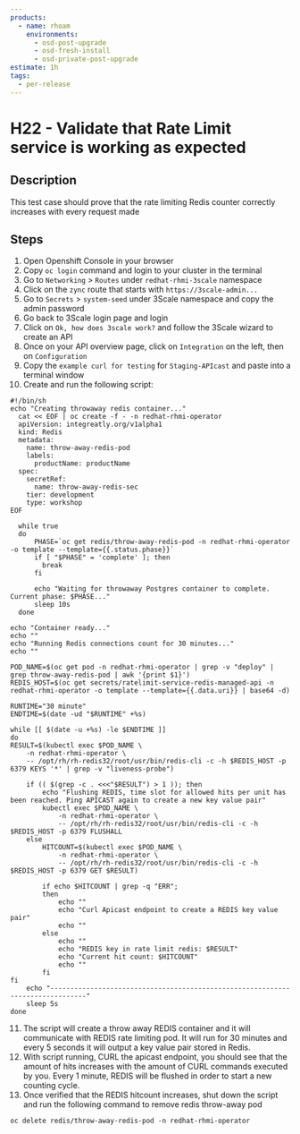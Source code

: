 ```yaml
---
products:
  - name: rhoam
    environments:
      - osd-post-upgrade
      - osd-fresh-install
      - osd-private-post-upgrade
estimate: 1h
tags:
  - per-release
---
```


# H22 - Validate that Rate Limit service is working as expected

## Description

This test case should prove that the rate limiting Redis counter correctly increases with every request made

## Steps

1. Open Openshift Console in your browser
2. Copy `oc login` command and login to your cluster in the terminal
3. Go to `Networking` > `Routes` under `redhat-rhmi-3scale` namespace
4. Click on the `zync` route that starts with `https://3scale-admin...`
5. Go to `Secrets` > `system-seed` under 3Scale namespace and copy the admin password
6. Go back to 3Scale login page and login
7. Click on `Ok, how does 3scale work?` and follow the 3Scale wizard to create an API
8. Once on your API overview page, click on `Integration` on the left, then on `Configuration`
9. Copy the `example curl for testing` for `Staging-APIcast` and paste into a terminal window
10. Create and run the following script:

```
#!/bin/sh
echo "Creating throwaway redis container..."
  cat << EOF | oc create -f - -n redhat-rhmi-operator
  apiVersion: integreatly.org/v1alpha1
  kind: Redis
  metadata:
    name: throw-away-redis-pod
    labels:
      productName: productName
  spec:
    secretRef:
      name: throw-away-redis-sec
    tier: development
    type: workshop
EOF

  while true
  do
      PHASE=`oc get redis/throw-away-redis-pod -n redhat-rhmi-operator -o template --template={{.status.phase}}`
      if [ "$PHASE" = 'complete' ]; then
        break
      fi

      echo "Waiting for throwaway Postgres container to complete. Current phase: $PHASE..."
      sleep 10s
  done

echo "Container ready..."
echo ""
echo "Running Redis connections count for 30 minutes..."
echo ""

POD_NAME=$(oc get pod -n redhat-rhmi-operator | grep -v "deploy" | grep throw-away-redis-pod | awk '{print $1}')
REDIS_HOST=$(oc get secrets/ratelimit-service-redis-managed-api -n redhat-rhmi-operator -o template --template={{.data.uri}} | base64 -d)

RUNTIME="30 minute"
ENDTIME=$(date -ud "$RUNTIME" +%s)

while [[ $(date -u +%s) -le $ENDTIME ]]
do
RESULT=$(kubectl exec $POD_NAME \
    -n redhat-rhmi-operator \
    -- /opt/rh/rh-redis32/root/usr/bin/redis-cli -c -h $REDIS_HOST -p 6379 KEYS '*' | grep -v "liveness-probe")

    if (( $(grep -c . <<<"$RESULT") > 1 )); then
        echo "Flushing REDIS, time slot for allowed hits per unit has been reached. Ping APICAST again to create a new key value pair"
        kubectl exec $POD_NAME \
            -n redhat-rhmi-operator \
            -- /opt/rh/rh-redis32/root/usr/bin/redis-cli -c -h $REDIS_HOST -p 6379 FLUSHALL
    else
        HITCOUNT=$(kubectl exec $POD_NAME \
            -n redhat-rhmi-operator \
            -- /opt/rh/rh-redis32/root/usr/bin/redis-cli -c -h $REDIS_HOST -p 6379 GET $RESULT)

        if echo $HITCOUNT | grep -q "ERR";
        then
            echo ""
            echo "Curl Apicast endpoint to create a REDIS key value pair"
            echo ""
        else
            echo ""
            echo "REDIS key in rate limit redis: $RESULT"
            echo "Current hit count: $HITCOUNT"
            echo ""
        fi
fi
    echo "-------------------------------------------------------------------------------"
    sleep 5s
done
```

11. The script will create a throw away REDIS container and it will communicate with REDIS rate limiting pod. It will run for
    30 minutes and every 5 seconds it will output a key value pair stored in Redis.
12. With script running, CURL the apicast endpoint, you should see that the amount of hits increases with the amount of CURL commands
    executed by you. Every 1 minute, REDIS will be flushed in order to start a new counting cycle.
13. Once verified that the REDIS hitcount increases, shut down the script and run the following command to remove redis throw-away pod

```
oc delete redis/throw-away-redis-pod -n redhat-rhmi-operator
```
